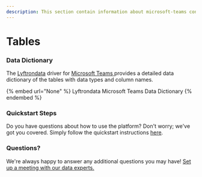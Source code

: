 ```yaml
---
description: This section contain information about microsoft-teams connector tables information
---
```


# Tables

### Data Dictionary

The [Lyftrondata](https://www.lyftrondata.com/) driver for [Microsoft Teams](None/)[ ](https://www.lyftrondata.com/integration/microsoft-teams/)provides a detailed data dictionary of the tables with data types and column names.

{% embed url="None" %}
Lyftrondata Microsoft Teams Data Dictionary
{% endembed %}

### Quickstart Steps

Do you have questions about how to use the platform? Don't worry; we've got you covered. Simply follow the quickstart instructions [here](../README.md).

### Questions? <a href="#questions" id="questions"></a>

We're always happy to answer any additional questions you may have! [Set up a meeting with our data experts.](https://www.lyftrondata.com/book-a-meeting/)

